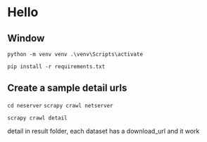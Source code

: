 # Hello
## Window
`
python -m venv venv
 .\venv\Scripts\activate
`

`
pip install -r requirements.txt
`

## Create a sample detail urls
`
cd neserver
`
`
scrapy crawl netserver
`


`
scrapy crawl detail
`

detail in result folder, each dataset has a download_url and it work